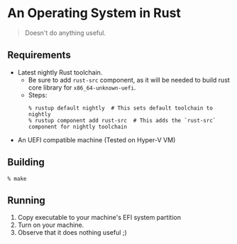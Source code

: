 # An Operating System in Rust
> Doesn't do anything useful.

## Requirements
- Latest nightly Rust toolchain.
    - Be sure to add `rust-src` component, as it will be needed to build rust core library for `x86_64-unknown-uefi`.
    - Steps:
      ```console
      % rustup default nightly  # This sets default toolchain to nightly
      % rustup component add rust-src  # This adds the `rust-src` component for nightly toolchain
      ```
- An UEFI compatible machine (Tested on Hyper-V VM)

## Building
```console
% make
```

## Running
1. Copy executable to your machine's EFI system partition
1. Turn on your machine.
1. Observe that it does nothing useful ;)
